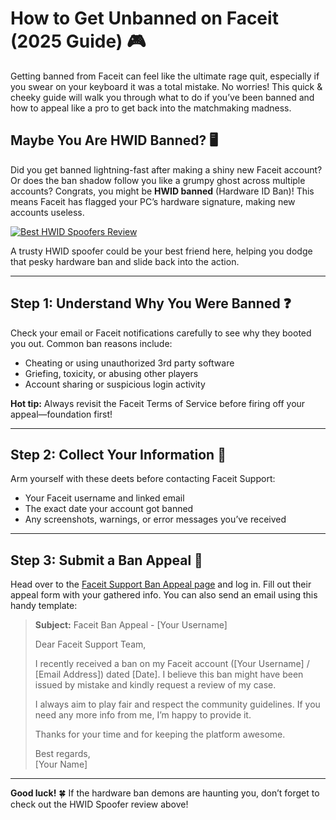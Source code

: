 # How to Get Unbanned on Faceit (2025 Guide) 🎮

Getting banned from Faceit can feel like the ultimate rage quit, especially if you swear on your keyboard it was a total mistake. No worries! This quick & cheeky guide will walk you through what to do if you’ve been banned and how to appeal like a pro to get back into the matchmaking madness.

## Maybe You Are HWID Banned? 🖥️

Did you get banned lightning-fast after making a shiny new Faceit account? Or does the ban shadow follow you like a grumpy ghost across multiple accounts? Congrats, you might be **HWID banned** (Hardware ID Ban)! This means Faceit has flagged your PC’s hardware signature, making new accounts useless.

[![Best HWID Spoofers Review](https://img.shields.io/badge/Best%20HWID%20Spoofers-Read%20Review-brightgreen?style=for-the-badge&logo=origin)](https://hwid-spoofer.mystrikingly.com/)

A trusty HWID spoofer could be your best friend here, helping you dodge that pesky hardware ban and slide back into the action.

---

## Step 1: Understand Why You Were Banned ❓

Check your email or Faceit notifications carefully to see why they booted you out. Common ban reasons include:
- Cheating or using unauthorized 3rd party software  
- Griefing, toxicity, or abusing other players  
- Account sharing or suspicious login activity

**Hot tip:** Always revisit the Faceit Terms of Service before firing off your appeal—foundation first!

---

## Step 2: Collect Your Information 📝

Arm yourself with these deets before contacting Faceit Support:
- Your Faceit username and linked email  
- The exact date your account got banned  
- Any screenshots, warnings, or error messages you’ve received  

---

## Step 3: Submit a Ban Appeal 📧

Head over to the [Faceit Support Ban Appeal page](https://support.faceit.com/hc/en-us/requests/new) and log in. Fill out their appeal form with your gathered info. You can also send an email using this handy template:

> **Subject:** Faceit Ban Appeal - [Your Username]  
>
> Dear Faceit Support Team,  
>  
> I recently received a ban on my Faceit account ([Your Username] / [Email Address]) dated [Date]. I believe this ban might have been issued by mistake and kindly request a review of my case.  
>  
> I always aim to play fair and respect the community guidelines. If you need any more info from me, I’m happy to provide it.  
>  
> Thanks for your time and for keeping the platform awesome.  
>  
> Best regards,  
> [Your Name]

---

**Good luck!** 🍀 If the hardware ban demons are haunting you, don’t forget to check out the HWID Spoofer review above!